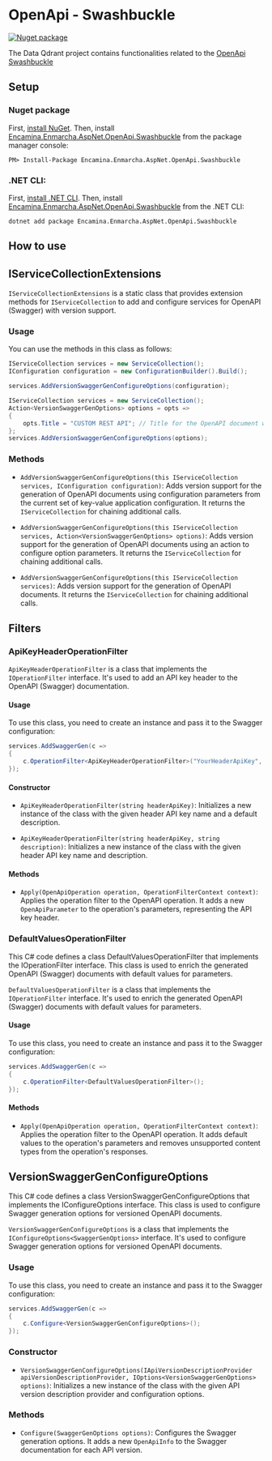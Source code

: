 ﻿# OpenApi - Swashbuckle

[![Nuget package](https://img.shields.io/nuget/v/Encamina.Enmarcha.AspNet.OpenApi.Swashbuckle)](https://www.nuget.org/packages/Encamina.Enmarcha.AspNet.OpenApi.Swashbuckle)

The Data Qdrant project contains functionalities related to the [OpenApi Swashbuckle](https://learn.microsoft.com/es-es/aspnet/core/tutorials/web-api-help-pages-using-swagger?view=aspnetcore-7.0)

## Setup

### Nuget package

First, [install NuGet](http://docs.nuget.org/docs/start-here/installing-nuget). Then, install [Encamina.Enmarcha.AspNet.OpenApi.Swashbuckle](https://www.nuget.org/packages/Encamina.Enmarcha.AspNet.OpenApi.Swashbuckle) from the package manager console:

    PM> Install-Package Encamina.Enmarcha.AspNet.OpenApi.Swashbuckle

### .NET CLI:

First, [install .NET CLI](https://learn.microsoft.com/en-us/dotnet/core/tools/). Then, install [Encamina.Enmarcha.AspNet.OpenApi.Swashbuckle](https://www.nuget.org/packages/Encamina.Enmarcha.AspNet.OpenApi.Swashbuckle) from the .NET CLI:

    dotnet add package Encamina.Enmarcha.AspNet.OpenApi.Swashbuckle

## How to use

## IServiceCollectionExtensions

`IServiceCollectionExtensions` is a static class that provides extension methods for `IServiceCollection` to add and configure services for OpenAPI (Swagger) with version support.

### Usage

You can use the methods in this class as follows:

```csharp
IServiceCollection services = new ServiceCollection();
IConfiguration configuration = new ConfigurationBuilder().Build();

services.AddVersionSwaggerGenConfigureOptions(configuration);
```

```csharp
IServiceCollection services = new ServiceCollection();
Action<VersionSwaggerGenOptions> options = opts =>
{
    opts.Title = "CUSTOM REST API"; // Title for the OpenAPI document when using version support.
};
services.AddVersionSwaggerGenConfigureOptions(options);
```

### Methods

- `AddVersionSwaggerGenConfigureOptions(this IServiceCollection services, IConfiguration configuration)`: Adds version support for the generation of OpenAPI documents using configuration parameters from the current set of key-value application configuration. It returns the `IServiceCollection` for chaining additional calls.

- `AddVersionSwaggerGenConfigureOptions(this IServiceCollection services, Action<VersionSwaggerGenOptions> options)`: Adds version support for the generation of OpenAPI documents using an action to configure option parameters. It returns the `IServiceCollection` for chaining additional calls.

- `AddVersionSwaggerGenConfigureOptions(this IServiceCollection services)`: Adds version support for the generation of OpenAPI documents. It returns the `IServiceCollection` for chaining additional calls.

## Filters

### ApiKeyHeaderOperationFilter

`ApiKeyHeaderOperationFilter` is a class that implements the `IOperationFilter` interface. It's used to add an API key header to the OpenAPI (Swagger) documentation.

#### Usage

To use this class, you need to create an instance and pass it to the Swagger configuration:

```csharp
services.AddSwaggerGen(c =>
{
    c.OperationFilter<ApiKeyHeaderOperationFilter>("YourHeaderApiKey", "YourDescription");
});
```

#### Constructor

- `ApiKeyHeaderOperationFilter(string headerApiKey)`: Initializes a new instance of the class with the given header API key name and a default description.

- `ApiKeyHeaderOperationFilter(string headerApiKey, string description)`: Initializes a new instance of the class with the given header API key name and description.

#### Methods

- `Apply(OpenApiOperation operation, OperationFilterContext context)`: Applies the operation filter to the OpenAPI operation. It adds a new `OpenApiParameter` to the operation's parameters, representing the API key header.

### DefaultValuesOperationFilter

This C# code defines a class DefaultValuesOperationFilter that implements the IOperationFilter interface. This class is used to enrich the generated OpenAPI (Swagger) documents with default values for parameters.

`DefaultValuesOperationFilter` is a class that implements the `IOperationFilter` interface. It's used to enrich the generated OpenAPI (Swagger) documents with default values for parameters.

#### Usage

To use this class, you need to create an instance and pass it to the Swagger configuration:

```csharp
services.AddSwaggerGen(c =>
{
    c.OperationFilter<DefaultValuesOperationFilter>();
});
```

#### Methods

- `Apply(OpenApiOperation operation, OperationFilterContext context)`: Applies the operation filter to the OpenAPI operation. It adds default values to the operation's parameters and removes unsupported content types from the operation's responses.

## VersionSwaggerGenConfigureOptions

This C# code defines a class VersionSwaggerGenConfigureOptions that implements the IConfigureOptions<SwaggerGenOptions> interface. This class is used to configure Swagger generation options for versioned OpenAPI documents.

`VersionSwaggerGenConfigureOptions` is a class that implements the `IConfigureOptions<SwaggerGenOptions>` interface. It's used to configure Swagger generation options for versioned OpenAPI documents.

### Usage

To use this class, you need to create an instance and pass it to the Swagger configuration:

```csharp
services.AddSwaggerGen(c =>
{
    c.Configure<VersionSwaggerGenConfigureOptions>();
});
```

### Constructor

- `VersionSwaggerGenConfigureOptions(IApiVersionDescriptionProvider apiVersionDescriptionProvider, IOptions<VersionSwaggerGenOptions> options)`: Initializes a new instance of the class with the given API version description provider and configuration options.

### Methods

- `Configure(SwaggerGenOptions options)`: Configures the Swagger generation options. It adds a new `OpenApiInfo` to the Swagger documentation for each API version.
